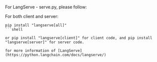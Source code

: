 For LangServe - serve.py, please follow: 

For both client and server:

```shell
pip install "langserve[all]"
```shell

or pip install "langserve[client]" for client code, and pip install "langserve[server]" for server code.

for more information of [LangServe](https://python.langchain.com/docs/langserve/)
